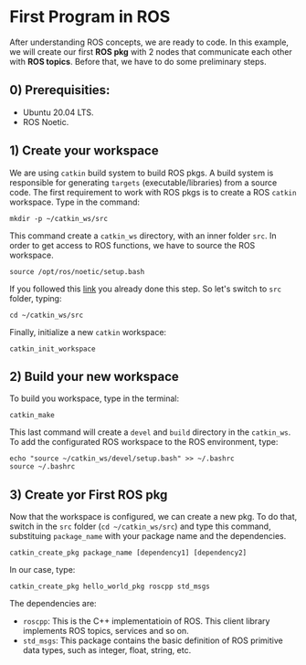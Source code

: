 # First Program in ROS
After understanding ROS concepts, we are ready to code. In this example, we will create our first **ROS pkg** with 2 nodes that communicate each other with **ROS topics**. Before that, we have to do some preliminary steps.

## 0) Prerequisities:
- Ubuntu 20.04 LTS.
- ROS Noetic.

## 1) Create your workspace
We are using `catkin` build system to build ROS pkgs. A build system is responsible for generating `targets` (executable/libraries) from a source code. The first requirement to work with ROS pkgs is to create a ROS `catkin` workspace. Type in the command:
```
mkdir -p ~/catkin_ws/src
```
This command create a `catkin_ws` directory, with an inner folder `src`. In order to get access to ROS functions, we have to source the ROS workspace.

```
source /opt/ros/noetic/setup.bash
```
If you followed this [link](http://wiki.ros.org/noetic/Installation/Ubuntu) you already done this step. So let's switch to  `src` folder, typing:
```
cd ~/catkin_ws/src
```
Finally, initialize a new `catkin` workspace:
```
catkin_init_workspace
```

## 2) Build your new workspace
To build you workspace, type in the terminal:
```
catkin_make
```
This last command will create a `devel` and `build` directory in the `catkin_ws`. To add the configurated ROS workspace to the ROS environment, type:

```
echo "source ~/catkin_ws/devel/setup.bash" >> ~/.bashrc
source ~/.bashrc
```
## 3) Create yor First ROS pkg
Now that the workspace is configured, we can create a new pkg. To do that, switch in the `src` folder (`cd ~/catkin_ws/src`) and type this command, substituing `package_name` with your package name and the dependencies.
```
catkin_create_pkg package_name [dependency1] [dependency2]
```

In our case, type:
```
catkin_create_pkg hello_world_pkg roscpp std_msgs
```
The dependencies are:
- `roscpp`: This is the C++ implementatioin of ROS. This client library implements ROS topics, services and so on.
- `std_msgs`: This package contains the basic definition of ROS primitive data types, such as integer, float, string, etc.

